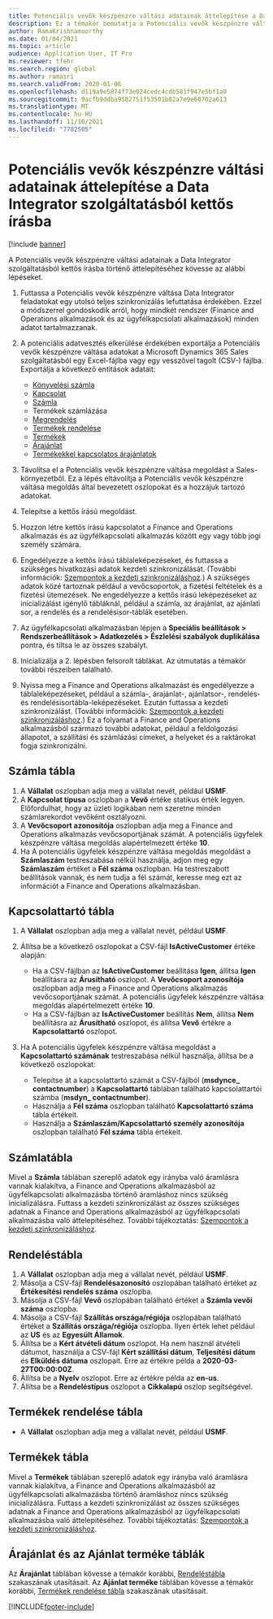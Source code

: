 ```yaml
---
title: Potenciális vevők készpénzre váltási adatainak áttelepítése a Data Integrator szolgáltatásból kettős írásba
description: Ez a témakör bemutatja a Potenciális vevők készpénzre váltási adatainak áttelepítését a Data Integrator szolgáltatásból kettős írásba.
author: RamaKrishnamoorthy
ms.date: 01/04/2021
ms.topic: article
audience: Application User, IT Pro
ms.reviewer: tfehr
ms.search.region: global
ms.author: ramasri
ms.search.validFrom: 2020-01-06
ms.openlocfilehash: d119a9e5874f73e024cedc4cdb581f947e5bf1a0
ms.sourcegitcommit: 9acfb9ddba9582751f53501b82a7e9e60702a613
ms.translationtype: MT
ms.contentlocale: hu-HU
ms.lasthandoff: 11/10/2021
ms.locfileid: "7782505"
---
```

# <a name="migrate-prospect-to-cash-data-from-data-integrator-to-dual-write"></a>Potenciális vevők készpénzre váltási adatainak áttelepítése a Data Integrator szolgáltatásból kettős írásba

[!include [banner](../../includes/banner.md)]

A Potenciális vevők készpénzre váltási adatainak a Data Integrator szolgáltatásból kettős írásba történő áttelepítéséhez kövesse az alábbi lépéseket.

1. Futtassa a Potenciális vevők készpénzre váltása Data Integrator feladatokat egy utolsó teljes szinkronizálás lefuttatása érdekében. Ezzel a módszerrel gondoskodik arról, hogy mindkét rendszer (Finance and Operations alkalmazások és az ügyfélkapcsolati alkalmazások) minden adatot tartalmazzanak.
2. A potenciális adatvesztés elkerülése érdekében exportálja a Potenciális vevők készpénzre váltása adatokat a Microsoft Dynamics 365 Sales szolgáltatásból egy Excel-fájlba vagy egy vesszővel tagolt (CSV-) fájlba. Exportálja a következő entitások adatait:

    - [Könyvelési számla](#account-table)
    - [Kapcsolat](#contact-table)
    - [Számla](#invoice-table)
    - Termékek számlázása
    - [Megrendelés](#order-table)
    - [Termékek rendelése](#order-products-table)
    - [Termékek](#products-table)
    - [Árajánlat](#quote-and-quote-product-tables)
    - [Termékekkel kapcsolatos árajánlatok](#quote-and-quote-product-tables)

3. Távolítsa el a Potenciális vevők készpénzre váltása megoldást a Sales-környezetből. Ez a lépés eltávolítja a Potenciális vevők készpénzre váltása megoldás által bevezetett oszlopokat és a hozzájuk tartozó adatokat.
4. Telepítse a kettős írású megoldást.
5. Hozzon létre kettős írású kapcsolatot a Finance and Operations alkalmazás és az ügyfélkapcsolati alkalmazás között egy vagy több jogi személy számára.
6. Engedélyezze a kettős írású táblaleképezéseket, és futtassa a szükséges hivatkozási adatok kezdeti szinkronizálását. (További információk: [Szempontok a kezdeti szinkronizáláshoz](initial-sync-guidance.md).) A szükséges adatok közé tartoznak például a vevőcsoportok, a fizetési feltételek és a fizetési ütemezések. Ne engedélyezze a kettős írású leképezéseket az inicializálást igénylő tábláknál, például a számla, az árajánlat, az ajánlati sor, a rendelés és a rendelésisor-táblák esetében.
7. Az ügyfélkapcsolati alkalmazásban lépjen a **Speciális beállítások \> Rendszerbeállítások \> Adatkezelés \> Észlelési szabályok duplikálása** pontra, és tiltsa le az összes szabályt.
8. Inicializálja a 2. lépésben felsorolt táblákat. Az útmutatás a témakör további részeiben található.
9. Nyissa meg a Finance and Operations alkalmazást és engedélyezze a táblaleképezéseket, például a számla-, árajánlat-, ajánlatsor-, rendelés- és rendelésisortábla-leképezéseket. Ezután futtassa a kezdeti szinkronizálást. (További információk: [Szempontok a kezdeti szinkronizáláshoz](initial-sync-guidance.md).) Ez a folyamat a Finance and Operations alkalmazásból származó további adatokat, például a feldolgozási állapotot, a szállítási és számlázási címeket, a helyeket és a raktárokat fogja szinkronizálni.

## <a name="account-table"></a>Számla tábla

1. A **Vállalat** oszlopban adja meg a vállalat nevét, például **USMF**.
2. A **Kapcsolat típusa** oszlopban a **Vevő** értéke statikus érték legyen. Előfordulhat, hogy az üzleti logikában nem szeretne minden számlarekordot vevőként osztályozni.
3. A **Vevőcsoport azonosítója** oszlopban adja meg a Finance and Operations alkalmazás vevőcsoportjának számát. A potenciális ügyfelek készpénzre váltása megoldás alapértelmezett értéke **10**.
4. Ha A potenciális ügyfelek készpénzre váltása megoldás megoldást a **Számlaszám** testreszabása nélkül használja, adjon meg egy **Számlaszám** értéket a **Fél száma** oszlopban. Ha testreszabott beállítások vannak, és nem tudja a fél számát, keresse meg ezt az információt a Finance and Operations alkalmazásban.

## <a name="contact-table"></a>Kapcsolattartó tábla

1. A **Vállalat** oszlopban adja meg a vállalat nevét, például **USMF**.
2. Állítsa be a következő oszlopokat a CSV-fájl **IsActiveCustomer** értéke alapján:

    - Ha a CSV-fájlban az **IsActiveCustomer** beállítása **Igen**, állítsa **Igen** beállításra az **Árusítható** oszlopot. A **Vevőcsoport azonosítója** oszlopban adja meg a Finance and Operations alkalmazás vevőcsoportjának számát. A potenciális ügyfelek készpénzre váltása megoldás alapértelmezett értéke **10**.
    - Ha a CSV-fájlban az **IsActiveCustomer** beállítás **Nem**, állítsa **Nem** beállításra az **Árusítható** oszlopot, és állítsa **Vevő** értékre a **Kapcsolattartó** oszlopot.

3. Ha A potenciális ügyfelek készpénzre váltása megoldást a **Kapcsolattartó számának** testreszabása nélkül használja, állítsa be a következő oszlopokat:

    - Telepítse át a kapcsolattartó számát a CSV-fájlból (**msdynce\_ contactnumber**) a **Kapcsolattartó** táblában található kapcsolattartói számba (**msdyn\_ contactnumber**).
    - Használja a **Fél száma** oszlopban található **Kapcsolattartó száma** tábla értékeit.
    - Használja a **Számlaszám/Kapcsolattartó személy azonosítója** oszlopban található **Fél száma** tábla értékeit.

## <a name="invoice-table"></a>Számlatábla

Mivel a **Számla** táblában szereplő adatok egy irányba való áramlásra vannak kialakítva, a Finance and Operations alkalmazásból az ügyfélkapcsolati alkalmazásba történő áramláshoz nincs szükség inicializálásra. Futtass a kezdeti szinkronizálást az összes szükséges adatnak a Finance and Operations alkalmazásból az ügyfélkapcsolati alkalmazásba való áttelepítéséhez. További tájékoztatás: [Szempontok a kezdeti szinkronizáláshoz](initial-sync-guidance.md).

## <a name="order-table"></a>Rendeléstábla

1. A **Vállalat** oszlopban adja meg a vállalat nevét, például **USMF**.
2. Másolja a CSV-fájl **Rendelésazonosító** oszlopában található értéket az **Értékesítési rendelés száma** oszlopba.
3. Másolja a CSV-fájl **Vevő** oszlopában található értéket a **Számla vevői száma** oszlopba.
4. Másolja a CSV-fájl **Szállítás országa/régiója** oszlopában található értéket a **Szállítás országa/régiója** oszlopba. Ilyen érték lehet például az **US** és az **Egyesült Államok**.
5. Állítsa be a **Kért átvételi dátum** oszlopot. Ha nem használ átvételi dátumot, használja a CSV-fájl **Kért szállítási dátum**, **Teljesítési dátum** és **Elküldés dátuma** oszlopait. Erre az értékre példa a **2020-03-27T00:00:00Z**.
6. Állítsa be a **Nyelv** oszlopot. Erre az értékre példa az **en-us**.
7. Állítsa be a **Rendeléstípus** oszlopot a **Cikkalapú** oszlop segítségével.

## <a name="order-products-table"></a>Termékek rendelése tábla

- A **Vállalat** oszlopban adja meg a vállalat nevét, például **USMF**.

## <a name="products-table"></a>Termékek tábla

Mivel a **Termékek** táblában szereplő adatok egy irányba való áramlásra vannak kialakítva, a Finance and Operations alkalmazásból az ügyfélkapcsolati alkalmazásba történő áramláshoz nincs szükség inicializálásra. Futtass a kezdeti szinkronizálást az összes szükséges adatnak a Finance and Operations alkalmazásból az ügyfélkapcsolati alkalmazásba való áttelepítéséhez. További tájékoztatás: [Szempontok a kezdeti szinkronizáláshoz](initial-sync-guidance.md).

## <a name="quote-and-quote-product-tables"></a>Árajánlat és az Ajánlat terméke táblák

Az **Árajánlat** táblában kövesse a témakör korábbi, [Rendeléstábla](#order-table) szakaszának utasításait. Az **Ajánlat terméke** táblában kövesse a témakör korábbi, [Termékek rendelése tábla](#order-products-table) szakaszának utasításait.


[!INCLUDE[footer-include](../../../../includes/footer-banner.md)]